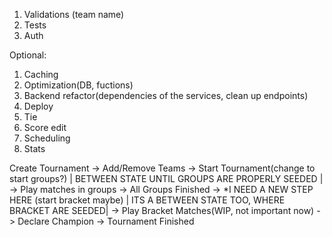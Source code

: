 1. Validations (team name)
2. Tests
3. Auth


Optional:
1. Caching
2. Optimization(DB, fuctions)
3. Backend refactor(dependencies of the services, clean up endpoints)
4. Deploy
5. Tie
6. Score edit 
7. Scheduling
8. Stats



Create Tournament -> Add/Remove Teams -> Start Tournament(change to start groups?) | BETWEEN STATE UNTIL GROUPS ARE PROPERLY SEEDED | -> Play matches in groups -> All Groups Finished -> *I NEED A NEW STEP HERE (start bracket maybe) | ITS A BETWEEN STATE TOO, WHERE BRACKET ARE SEEDED| -> Play Bracket Matches(WIP, not important now) -> Declare Champion -> Tournament Finished